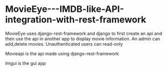# MovieEye---IMDB-like-API-integration-with-rest-framework
MovieEye uses django-rest-framework and django to first create an api and then use the api in another app to display movie information. An admin can add,delete movies. Unauthenticated users can read-only

Movieapi is the api made using django-rest-framework

Imgui is the gui app
